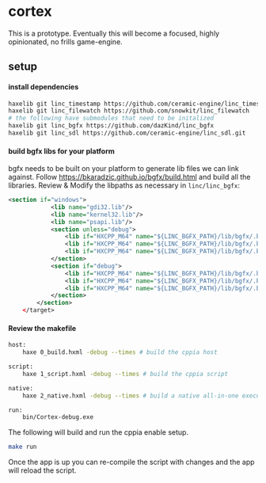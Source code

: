 # cortex

This is a prototype.
Eventually this will become a focused, highly opinionated, no frills game-engine.
## setup

#### install dependencies
```bash
haxelib git linc_timestamp https://github.com/ceramic-engine/linc_timestamp/tree/master
haxelib git linc_filewatch https://github.com/snowkit/linc_filewatch
# the following have submodules that need to be initalized
haxelib git linc_bgfx https://github.com/dazKind/linc_bgfx
haxelib git linc_sdl https://github.com/ceramic-engine/linc_sdl.git
```

#### build bgfx libs for your platform
bgfx needs to be built on your platform to generate lib files we can link against.
Follow https://bkaradzic.github.io/bgfx/build.html and build all the libraries.
Review & Modify the libpaths as necessary in `linc/linc_bgfx`: 
```xml
<section if="windows">
            <lib name="gdi32.lib"/>
            <lib name="kernel32.lib"/>
            <lib name="psapi.lib"/>
            <section unless="debug">
                <lib if="HXCPP_M64" name="${LINC_BGFX_PATH}/lib/bgfx/.build/win64_vs2022/bin/bgfxRelease.lib"/>
                <lib if="HXCPP_M64" name="${LINC_BGFX_PATH}/lib/bgfx/.build/win64_vs2022/bin/bimgRelease.lib"/>
                <lib if="HXCPP_M64" name="${LINC_BGFX_PATH}/lib/bgfx/.build/win64_vs2022/bin/bxRelease.lib"/>
            </section>
            <section if="debug">
                <lib if="HXCPP_M64" name="${LINC_BGFX_PATH}/lib/bgfx/.build/win64_vs2022/bin/bgfxDebug.lib"/>
                <lib if="HXCPP_M64" name="${LINC_BGFX_PATH}/lib/bgfx/.build/win64_vs2022/bin/bimgDebug.lib"/>
                <lib if="HXCPP_M64" name="${LINC_BGFX_PATH}/lib/bgfx/.build/win64_vs2022/bin/bxDebug.lib"/>
            </section>
        </section>
    </target>
```

#### Review the makefile
```sh
host:
	haxe 0_build.hxml -debug --times # build the cppia host

script:
	haxe 1_script.hxml -debug --times # build the cppia script

native:
	haxe 2_native.hxml -debug --times # build a native all-in-one executable

run:
	bin/Cortex-debug.exe
```

The following will build and run the cppia enable setup. 
```sh
make run
```
Once the app is up you can re-compile the script with changes and the app will reload the script.
